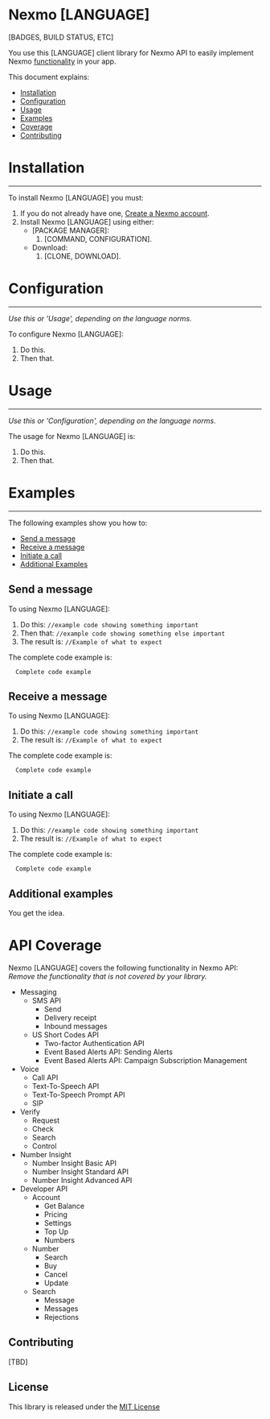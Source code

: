Nexmo [LANGUAGE]
===================================
[BADGES, BUILD STATUS, ETC]

You use this [LANGUAGE] client library for Nexmo API to easily implement Nexmo [functionality](#API-Coverage) in your app.

This document explains:

 * [Installation](#Installation)
 * [Configuration](#Configuration)
 * [Usage](#Usage)
 * [Examples](#Examples)
 * [Coverage](#API-Coverage)
 * [Contributing](#Contributing)  


# Installation
------------

To install Nexmo [LANGUAGE] you must:

1. If you do not already have one, [Create a Nexmo account][create_account].
2. Install Nexmo [LANGUAGE] using either:
    * [PACKAGE MANAGER]:
       1. [COMMAND, CONFIGURATION].
    * Download:
       1. [CLONE, DOWNLOAD].

# Configuration
-------------
_Use this *or* 'Usage', depending on the language norms._

To configure Nexmo [LANGUAGE]:
1. Do this.
2. Then that.

# Usage
-----
_Use this *or* 'Configuration', depending on the language norms._

The usage for Nexmo [LANGUAGE] is:
1. Do this.
2. Then that.

# Examples
--------
The following examples show you how to:
 * [Send a message](#Send-a-message)
 * [Receive a message](#Receive-a-message)
 * [Initiate a call](#Initiate-a-call)
 * [Additional Examples](#Additional-examples)

## Send a message

To <action similar to title> using Nexmo [LANGUAGE]:
1. Do this:
  ``//example code showing something important``
2. Then that:
  ``//example code showing something else important``
3. The result is:
  ``//Example of what to expect``

The complete code example is:
```[LANGUAGE]
  Complete code example
```

## Receive a message
To <action similar to title> using Nexmo [LANGUAGE]:
1. Do this:
  ``//example code showing something important``
2. The result is:
  ``//Example of what to expect``

The complete code example is:
```[LANGUAGE]
  Complete code example
```

## Initiate a call

To <action similar to title> using Nexmo [LANGUAGE]:
1. Do this:
  ``//example code showing something important``
2. The result is:
  ``//Example of what to expect``

The complete code example is:
```[LANGUAGE]
  Complete code example
```

## Additional examples

You get the idea.

# API Coverage

Nexmo [LANGUAGE] covers the following functionality in Nexmo API:
_Remove the functionality that is not covered by your library._
* Messaging
    * SMS API
        * Send
        * Delivery receipt
        * Inbound messages
    * US Short Codes API
        * Two-factor Authentication API
        * Event Based Alerts API: Sending Alerts
        * Event Based Alerts API: Campaign Subscription Management
* Voice
    * Call API
    * Text-To-Speech API
    * Text-To-Speech Prompt API
    * SIP
* Verify
    * Request
    * Check
    * Search
    * Control
* Number Insight
    * Number Insight Basic API
    * Number Insight Standard API
    * Number Insight Advanced API    
* Developer API
  * Account
      * Get Balance
      * Pricing
      * Settings
      * Top Up
      * Numbers
  * Number
      * Search
      * Buy
      * Cancel
      * Update
  * Search
      * Message
      * Messages
      * Rejections


Contributing
------------

[TBD]

License
-------

This library is released under the [MIT License][license]

[create_account]: https://docs.nexmo.com/tools/dashboard#setting-up-your-nexmo-account
[signup]: http://nexmo.com?src=[LANGUAGE]-client-library
[doc_sms]: https://docs.nexmo.com/api-ref/sms-api
[license]: LICENSE.txt

